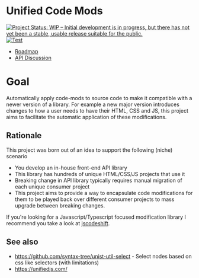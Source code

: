 # Unified Code Mods

[![Project Status: WIP – Initial development is in progress, but there has not yet been a stable, usable release suitable for the public.](https://www.repostatus.org/badges/latest/wip.svg)](https://www.repostatus.org/#wip) [![Test](https://github.com/jamesrwilliams/unified-code-mods/actions/workflows/node.js.yml/badge.svg)](https://github.com/jamesrwilliams/unified-code-mods/actions/workflows/node.js.yml)

- [Roadmap](https://github.com/jamesrwilliams/unified-code-mods/projects/1)
- [API Discussion](https://github.com/jamesrwilliams/unified-code-mods/discussions/1)

# Goal

Automatically apply code-mods to source code to make it compatible with a newer version of a 
library. For example a new major version introduces changes to how a user needs to have their 
HTML, CSS and JS, this project aims to facilitate the automatic application of these 
modifications.

## Rationale

This project was born out of an idea to support the following (niche) scenario 

- You develop an in-house front-end API library
- This library has hundreds of unique HTML/CSS/JS projects that use it
- Breaking change in API library typically requires manual migration of each unique consumer 
  project
- This project aims to provide a way to encapsulate code modifications for them to be played 
  back over different consumer projects to mass upgrade between breaking changes.

If you're looking for a Javascript/Typescript focused modification library I recommend you take a 
look at [jscodeshift](https://github.com/facebook/jscodeshift).

## See also

- https://github.com/syntax-tree/unist-util-select - Select nodes based on css like selectors 
  (with limitations)
- https://unifiedjs.com/
